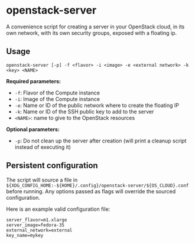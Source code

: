 # openstack-server

A convenience script for creating a server in your OpenStack cloud, in its own
network, with its own security groups, exposed with a floating ip.

## Usage

```shell
openstack-server [-p] -f <flavor> -i <image> -e <external network> -k <key> <NAME>
```

**Required parameters:**

* `-f`: Flavor of the Compute instance
* `-i`: Image of the Compute instance
* `-e`: Name or ID of the public network where to create the floating IP
* `-k`: Name or ID of the SSH public key to add to the server
* `<NAME>`: name to give to the OpenStack resources

**Optional parameters:**

* `-p`: Do not clean up the server after creation (will print a cleanup script instead of executing it)

## Persistent configuration

The script will source a file in `${XDG_CONFIG_HOME:-${HOME}/.config}/openstack-server/${OS_CLOUD}.conf` before running.
Any options passed as flags will override the sourced configuration.

Here is an example valid configuration file:

```plaintext
server_flavor=m1.xlarge
server_image=fedora-35
external_network=external
key_name=mykey
```
